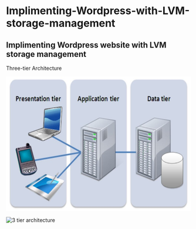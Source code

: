 # Implimenting-Wordpress-with-LVM-storage-management

## Implimenting Wordpress website with LVM storage management

Three-tier Architecture

![three tier architecture](<images/3 tier architecture.jpg>)

![3 tier architecture](https://github.com/ArmstrongLiwox/Implimenting-Wordpress-with-LVM-storage-management/assets/143335106/474ced46-ec78-4b4f-87c9-76f43459d0b7)

